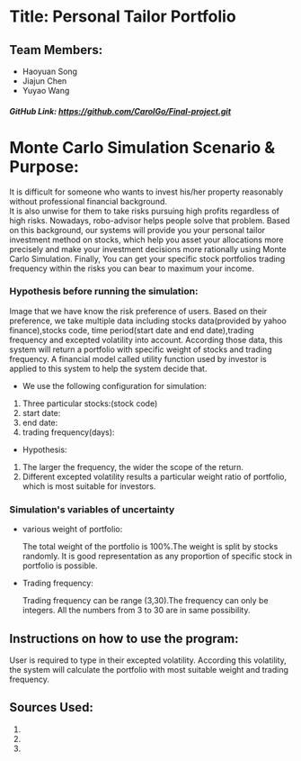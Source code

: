 # Title: Personal Tailor Portfolio


## Team Members:
- Haoyuan Song
- Jiajun Chen
- Yuyao Wang  
##### GitHub Link: https://github.com/CarolGo/Final-project.git


# Monte Carlo Simulation Scenario & Purpose:
It is difficult for someone who wants to invest his/her property reasonably without professional financial background.  
It is also unwise for them to take risks pursuing high profits regardless of high risks. Nowadays, robo-advisor helps people solve that problem. Based on this background, our systems will provide you your personal 
tailor investment method on stocks, which help you asset your allocations more precisely and make your investment decisions 
more rationally using Monte Carlo Simulation. Finally, You can get your specific stock portfolios trading frequency 
within the risks you can bear to maximum your income.


### Hypothesis before running the simulation:
Image that we have know the risk preference of users. Based on their preference, we take multiple data including stocks data(provided by yahoo finance),stocks code, time period(start date
and end date),trading frequency and excepted volatility into account. According those data, this system will return a portfolio with specific weight of stocks and trading frequency.
A financial model called utility function used by investor is applied to this system to help the system decide that.
- We use the following configuration for simulation:
1. Three particular stocks:(stock code)
1. start date:
1. end date:
1. trading frequency(days):

- Hypothesis:  

1. The larger the frequency, the wider the scope of the return.
1. Different excepted volatility results a particular weight ratio of portfolio, which is most suitable for investors.


### Simulation's variables of uncertainty
- various weight of portfolio:  

  The total weight of the portfolio is 100%.The weight is split by stocks randomly. It is good representation as any proportion of specific stock in portfolio is possible.
- Trading frequency:  

  Trading frequency can be range (3,30).The frequency can only be integers. All the numbers from 3 to 30 are in same possibility.


## Instructions on how to use the program:
User is required to type in their excepted volatility. According this volatility, the system will calculate the portfolio
with most suitable weight and trading frequency.


## Sources Used:
1. 
1. 
1. 

